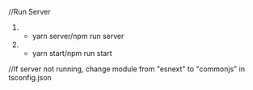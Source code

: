 //Run Server
1. - yarn server/npm run server
2. - yarn start/npm run start

//If server not running, change module from "esnext" to "commonjs" in tsconfig.json